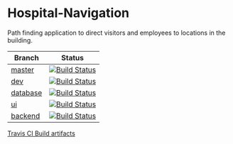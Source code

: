 # Hospital-Navigation
Path finding application to direct visitors and employees to locations in the building.

|Branch|Status|
|------|------|
|[master](https://github.com/softeng-teamn/Hospital-Navigation/tree/master)|[![Build Status](https://travis-ci.org/softeng-teamn/Hospital-Navigation.svg?branch=master)](https://travis-ci.org/softeng-teamn/Hospital-Navigation)|
|[dev](https://github.com/softeng-teamn/Hospital-Navigation/tree/dev)|[![Build Status](https://travis-ci.org/softeng-teamn/Hospital-Navigation.svg?branch=dev)](https://travis-ci.org/softeng-teamn/Hospital-Navigation)|
|[database](https://github.com/softeng-teamn/Hospital-Navigation/tree/database)|[![Build Status](https://travis-ci.org/softeng-teamn/Hospital-Navigation.svg?branch=database)](https://travis-ci.org/softeng-teamn/Hospital-Navigation)|
|[ui](https://github.com/softeng-teamn/Hospital-Navigation/tree/ui)|[![Build Status](https://travis-ci.org/softeng-teamn/Hospital-Navigation.svg?branch=ui)](https://travis-ci.org/softeng-teamn/Hospital-Navigation)|
|[backend](https://github.com/softeng-teamn/Hospital-Navigation/tree/backend)|[![Build Status](https://travis-ci.org/softeng-teamn/Hospital-Navigation.svg?branch=backend)](https://travis-ci.org/softeng-teamn/Hospital-Navigation)|

[Travis CI Build artifacts](https://ravana.dyn.wpi.edu/~neonnarwhal/softeng-teamn/Hospital-Navigation/)
